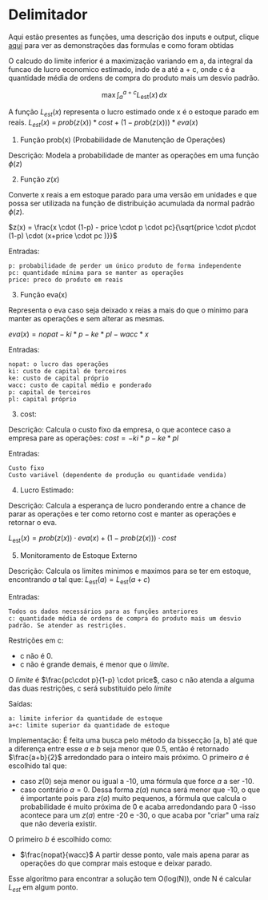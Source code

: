 # Delimitador

Aqui estão presentes as funções, uma descrição dos inputs e output, clique [aqui](DEDUCAO.md) para ver as demonstrações das formulas e como foram obtidas

O calcudo do limite inferior é a maximização variando em a, da integral da funcao de lucro economico estimado, indo de a até a + c, onde c é a quantidade média de ordens de compra do produto mais um desvio padrão.

$$
\max \int_a^{a+c} L_{\text{est}}(x) \, dx
$$


A função $L_{est}(x)$ representa o lucro estimado onde x é o estoque parado em reais.
$L_{est}(x)$ = $prob(z(x))*cost + (1-prob(z(x)))*eva(x)$

1. Função prob(x) (Probabilidade de Manutenção de Operações)

Descrição: Modela a probabilidade de manter as operações em uma função $\phi(z)$

2. Função $z(x)$

Converte x reais a em estoque parado para uma versão em unidades e que possa ser utilizada na função de distribuição acumulada da normal padrão $\phi(z)$.

$z(x) = \frac{x \cdot (1-p) - price \cdot p \cdot pc}{\sqrt{price \cdot p\cdot (1-p) \cdot (x+price \cdot pc )}}$

Entradas:
    
    p: probabilidade de perder um único produto de forma independente
    pc: quantidade mínima para se manter as operações
    price: preco do produto em reais


3. Função eva(x)

Representa o eva caso seja deixado x reias a mais do que o mínimo para manter as operações e sem alterar as mesmas.

$eva(x) = nopat - ki*p - ke*pl - wacc*x$

Entradas:

    nopat: o lucro das operações
    ki: custo de capital de terceiros
    ke: custo de capital próprio
    wacc: custo de capital médio e ponderado
    p: capital de terceiros
    pl: capital próprio

3. cost:

Descrição: Calcula o custo fixo da empresa, o que acontece caso a empresa pare as operações:
$cost = -ki*p -ke*pl$

Entradas:

    Custo fixo
    Custo variável (dependente de produção ou quantidade vendida)

4. Lucro Estimado:

Descrição: Calcula a esperança de lucro ponderando entre a chance de parar as operações e ter como retorno cost e manter as operações e retornar o eva.

$L_{\text{est}}(x) = prob(z(x)) \cdot eva(x) + (1-prob(z(x))) \cdot cost$

5. Monitoramento de Estoque Externo

Descrição: Calcula os limites minimos e maximos para se ter em estoque, encontrando $a$ tal que:
$L_{\text{est}}(a) = L_{\text{est}}(a+c)$


Entradas:

    Todos os dados necessários para as funções anteriores
    c: quantidade média de ordens de compra do produto mais um desvio padrão. Se atender as restrições.

Restrições em c:
- c não é 0.
- c não é grande demais, é menor que o $limite$.

O $limite$ é $\frac{pc\cdot p}{1-p} \cdot price$, caso c não atenda a alguma das duas restrições, c será substituido pelo $limite$

Saídas:

    a: limite inferior da quantidade de estoque
    a+c: limite superior da quantidade de estoque

Implementação:
É feita uma busca pelo método da bissecção [a, b] até que a diferença entre esse $a$ e $b$ seja menor que 0.5, então é retornado $\frac{a+b}{2}$ arredondado para o inteiro mais próximo.
O primeiro $a$ é escolhido tal que:
- caso $z(0)$ seja menor ou igual a -10, uma fórmula que force $a$ a ser -10.
- caso contrário $a=0$.
Dessa forma $z(a)$ nunca será menor que -10, o que é importante pois para $z(a)$ muito pequenos, a fórmula que calcula o probabilidade é muito próxima de 0 e acaba arredondando para 0 -isso acontece para um $z(a)$ entre -20 e -30, o que acaba por "criar" uma raíz que não deveria existir.

O primeiro $b$ é escolhido como:
- $\frac{nopat}{wacc}$
A partir desse ponto, vale mais apena parar as operações do que comprar mais estoque e deixar parado.

Esse algoritmo para encontrar a solução tem O(log(N)), onde N é calcular $L_{est}$ em algum ponto.
